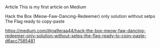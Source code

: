 Article
This is my first article on Medium

Hack the Box (Meow-Faw-Dancing-Redeemer) only solution without setps The Flag ready to copy-paste

https://medium.com/@na9eraa44/hack-the-box-meow-faw-dancing-redeemer-only-solution-without-setps-the-flag-ready-to-copy-paste-d6acc7585481
